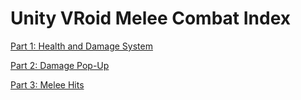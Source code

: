 # Unity VRoid Melee Combat Index


[Part 1: Health and Damage System](https://github.com/FFaUniHan/Unity_VRoid_Health_and_Damage "Unity VRoid Health and Damage System")

[Part 2: Damage Pop-Up](https://github.com/FFaUniHan/Unity_VRoid_Damage_Pop_Up "Damage Pop-Up")

[Part 3: Melee Hits](https://github.com/FFaUniHan/Unity_VRoid_Melee_Hits "Melee Hits")
